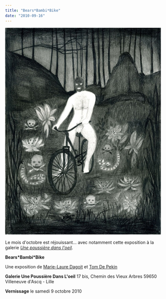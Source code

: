 ```yaml
---
title: "Bears*Bambi*Bike"
date: "2010-09-16"
---
```


![](images/tom-1.jpg)

Le mois d'octobre est réjouissant... avec notamment cette exposition à la galerie [_Une poussière dans l'oeil_](http://labelle.epoque.free.fr/).

**Bears\*Bambi\*Bike**

Une exposition de [Marie-Laure Dagoit](http://privatederrierelasalledebains.blogspot.com/) et [Tom De Pekin](http://www.myspace.com/tomdepekin)

**Galerie Une Poussière Dans L'oeil** 17 bis, Chemin des Vieux Arbres 59650 Villeneuve d'Ascq - Lille

**Vernissage** le samedi 9 octobre 2010
